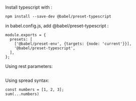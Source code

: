 

Install typescript with : 
```
npm install --save-dev @babel/preset-typescript
```

in babel.config.js, add @babel/preset-typescript :
```
module.exports = {
  presets: [
    ['@babel/preset-env', {targets: {node: 'current'}}],
    '@babel/preset-typescript',
  ],
};
```

Using rest parameters:
```

```

Using spread syntax:
```
const numbers = [1, 2, 3];
sum(...numbers)
```
